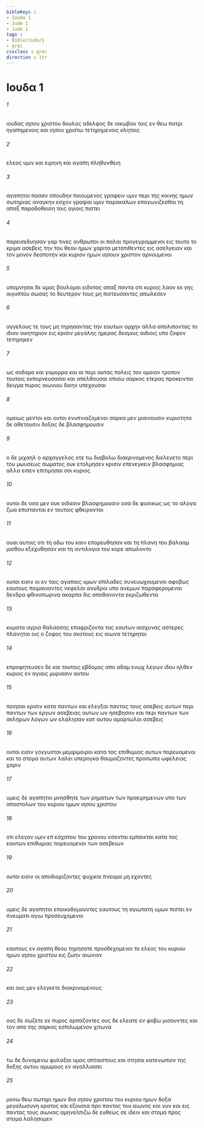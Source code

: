 ```yaml
---
bibleKeys : 
- Ιουδα 1
- Jude 1
- Jude 1
tags : 
- Bible/Jude/1
- grec
cssclass : grec
direction : ltr
---
```


# Ιουδα 1

###### 1
ιουδας ιησου χριστου δουλος αδελφος δε ιακωβου τοις εν θεω πατρι ηγαπημενοις και ιησου χριστω τετηρημενοις κλητοις
###### 2
ελεος υμιν και ειρηνη και αγαπη πληθυνθειη
###### 3
αγαπητοι πασαν σπουδην ποιουμενος γραφειν υμιν περι της κοινης ημων σωτηριας αναγκην εσχον γραψαι υμιν παρακαλων επαγωνιζεσθαι τη απαξ παραδοθειση τοις αγιοις πιστει
###### 4
παρεισεδυησαν γαρ τινες ανθρωποι οι παλαι προγεγραμμενοι εις τουτο το κριμα ασεβεις την του θεου ημων χαριτα μετατιθεντες εις ασελγειαν και τον μονον δεσποτην και κυριον ημων ιησουν χριστον αρνουμενοι
###### 5
υπομνησαι δε υμας βουλομαι ειδοτας απαξ παντα οτι κυριος λαον εκ γης αιγυπτου σωσας το δευτερον τους μη πιστευσαντες απωλεσεν
###### 6
αγγελους τε τους μη τηρησαντας την εαυτων αρχην αλλα απολιποντας το ιδιον οικητηριον εις κρισιν μεγαλης ημερας δεσμοις αιδιοις υπο ζοφον τετηρηκεν
###### 7
ως σοδομα και γομορρα και αι περι αυτας πολεις τον ομοιον τροπον τουτοις εκπορνευσασαι και απελθουσαι οπισω σαρκος ετερας προκεινται δειγμα πυρος αιωνιου δικην υπεχουσαι
###### 8
ομοιως μεντοι και ουτοι ενυπνιαζομενοι σαρκα μεν μιαινουσιν κυριοτητα δε αθετουσιν δοξας δε βλασφημουσιν
###### 9
ο δε μιχαηλ ο αρχαγγελος οτε τω διαβολω διακρινομενος διελεγετο περι του μωυσεως σωματος ουκ ετολμησεν κρισιν επενεγκειν βλασφημιας αλλα ειπεν επιτιμησαι σοι κυριος
###### 10
ουτοι δε οσα μεν ουκ οιδασιν βλασφημουσιν οσα δε φυσικως ως τα αλογα ζωα επιστανται εν τουτοις φθειρονται
###### 11
ουαι αυτοις οτι τη οδω του καιν επορευθησαν και τη πλανη του βαλααμ μισθου εξεχυθησαν και τη αντιλογια του κορε απωλοντο
###### 12
ουτοι εισιν οι εν ταις αγαπαις υμων σπιλαδες συνευωχουμενοι αφοβως εαυτους ποιμαινοντες νεφελαι ανυδροι υπο ανεμων παραφερομεναι δενδρα φθινοπωρινα ακαρπα δις αποθανοντα εκριζωθεντα
###### 13
κυματα αγρια θαλασσης επαφριζοντα τας εαυτων αισχυνας αστερες πλανηται οις ο ζοφος του σκοτους εις αιωνα τετηρηται
###### 14
επροφητευσεν δε και τουτοις εβδομος απο αδαμ ενωχ λεγων ιδου ηλθεν κυριος εν αγιαις μυριασιν αυτου
###### 15
ποιησαι κρισιν κατα παντων και ελεγξαι παντας τους ασεβεις αυτων περι παντων των εργων ασεβειας αυτων ων ησεβησαν και περι παντων των σκληρων λογων ων ελαλησαν κατ αυτου αμαρτωλοι ασεβεις
###### 16
ουτοι εισιν γογγυσται μεμψιμοιροι κατα τας επιθυμιας αυτων πορευομενοι και το στομα αυτων λαλει υπερογκα θαυμαζοντες προσωπα ωφελειας χαριν
###### 17
υμεις δε αγαπητοι μνησθητε των ρηματων των προειρημενων υπο των αποστολων του κυριου ημων ιησου χριστου
###### 18
οτι ελεγον υμιν επ εσχατου του χρονου εσονται εμπαικται κατα τας εαυτων επιθυμιας πορευομενοι των ασεβειων
###### 19
ουτοι εισιν οι αποδιοριζοντες ψυχικοι πνευμα μη εχοντες
###### 20
υμεις δε αγαπητοι εποικοδομουντες εαυτους τη αγιωτατη υμων πιστει εν πνευματι αγιω προσευχομενοι
###### 21
εαυτους εν αγαπη θεου τηρησατε προσδεχομενοι το ελεος του κυριου ημων ιησου χριστου εις ζωην αιωνιον
###### 22
και ους μεν ελεγκετε διακρινομενους
###### 23
ους δε σωζετε εκ πυρος αρπαζοντες ους δε ελεατε εν φοβω μισουντες και τον απο της σαρκος εσπιλωμενον χιτωνα
###### 24
τω δε δυναμενω φυλαξαι υμας απταιστους και στησαι κατενωπιον της δοξης αυτου αμωμους εν αγαλλιασει
###### 25
μονω θεω σωτηρι ημων δια ιησου χριστου του κυριου ημων δοξα μεγαλωσυνη κρατος και εξουσια προ παντος του αιωνος και νυν και εις παντας τους αιωνας αμηνελπιζω δε ευθεως σε ιδειν και στομα προς στομα λαλησομεν
